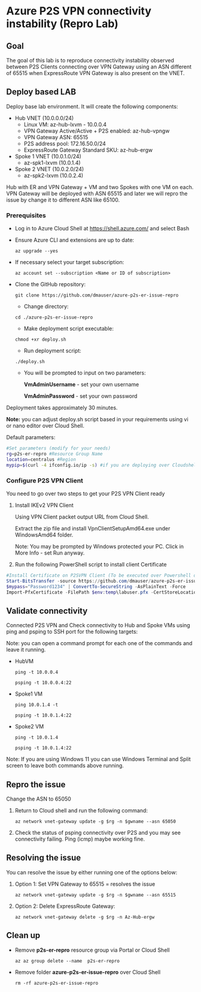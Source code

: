 # Azure P2S VPN connectivity instability (Repro Lab)

## Goal

The goal of this lab is to reproduce connectivity instability observed between P2S Clients connecting over VPN Gateway using an ASN different of 65515 when ExpressRoute VPN Gateway is also present on the VNET.

## Deploy based LAB

Deploy base lab environment. It will create the following components:

- Hub VNET (10.0.0.0/24)
    - Linux VM: az-hub-lxvm - 10.0.0.4 
    - VPN Gateway Active/Active + P2S enabled: az-hub-vpngw
    - VPN Gateway ASN: 65515
    - P2S address pool: 172.16.50.0/24
    - ExpressRoute Gateway Standard SKU: az-hub-ergw
- Spoke 1 VNET (10.0.1.0/24)
    - az-spk1-lxvm (10.0.1.4)
- Spoke 2 VNET (10.0.2.0/24)
    - az-spk2-lxvm (10.0.2.4)

 Hub with ER and VPN Gateway + VM and two Spokes with one VM on each.
VPN Gateway will be deployed with ASN 65515 and later we will repro the issue by change it to different ASN like 65100.

### Prerequisites

- Log in to Azure Cloud Shell at https://shell.azure.com/ and select Bash
- Ensure Azure CLI and extensions are up to date:
  
  `az upgrade --yes`
  
- If necessary select your target subscription:
  
  `az account set --subscription <Name or ID of subscription>`
  
- Clone the  GitHub repository:
  
  `git clone https://github.com/dmauser/azure-p2s-er-issue-repro`
  
  - Change directory:
  
  `cd ./azure-p2s-er-issue-repro`
  
  - Make deployment script executable:

  `chmod +xr deploy.sh`

  - Run deployment script:
  
  `./deploy.sh`

  - You will be prompted to input on two parameters:
  
    **VmAdminUsername** - set your own username

    **VmAdminPassword** - set your own password  

Deployment takes approximately 30 minutes.

**Note:** you can adjust deploy.sh script based in your requirements using vi or nano editor over Cloud Shell.

Default parameters:

```Bash
#Set parameters (modify for your needs)
rg=p2s-er-repro #Resource Group Name
location=centralus #Region
mypip=$(curl -4 ifconfig.io/ip -s) #if you are deploying over Cloudshell set that manually mypip=1.1.1.1
```

### Configure P2S VPN Client

You need to go over two steps to get your P2S VPN Client ready

1) Install IKEv2 VPN Client

   Using VPN Client packet output URL from Cloud Shell.

   Extract the zip file and install VpnClientSetupAmd64.exe under WindowsAmd64 folder.

   Note: You may be prompted by Windows protected your PC. Click in More Info - set Run anyway.

2) Run the following PowerShell script to install client Certificate

```powershell
#Install Certificate on P2SVPN Client (To be executed over Powershell on P2S VPN)
Start-BitsTransfer -source https://github.com/dmauser/azure-p2s-er-issue-repro/raw/main/cert/labuser.pfx -destination "$env:temp\labuser.pfx"
$mypass="Password1234" | ConvertTo-SecureString -AsPlainText -Force
Import-PfxCertificate -FilePath $env:temp\labuser.pfx -CertStoreLocation Cert:\LocalMachine\My -Password $mypass
```

## Validate connectivity

Connected P2S VPN and Check connectivity to Hub and Spoke VMs using ping and psping to SSH port for the following targets:

Note: you can open a command prompt for each one of the commands and leave it running.

-  HubVM

   `ping -t 10.0.0.4`

   `psping -t 10.0.0.4:22`

- Spoke1 VM

   `ping 10.0.1.4 -t`

   `psping -t 10.0.1.4:22`

- Spoke2 VM

   `ping -t 10.0.1.4`

   `psping -t 10.0.1.4:22`

Note: If you are using Windows 11 you can use Windows Terminal and Split screen to leave both commands above running.

## Repro the issue

Change the ASN to 65050

1) Return to Cloud shell and run the following command:

   `az network vnet-gateway update -g $rg -n $gwname --asn 65050`

2) Check the status of psping connectivity over P2S and you may see connectivity failing. Ping (icmp) maybe working fine.

## Resolving the issue

You can resolve the issue by either running one of the options below:

1) Option 1: Set VPN Gateway to 65515 = resolves the issue

   `az network vnet-gateway update -g $rg -n $gwname --asn 65515`

2) Option 2: Delete ExpressRoute Gateway:

   `az network vnet-gateway delete -g $rg -n Az-Hub-ergw`

## Clean up

- Remove **p2s-er-repro** resource group via Portal or Cloud Shell

  `az az group delete --name  p2s-er-repro`

- Remove folder **azure-p2s-er-issue-repro** over Cloud Shell

  `rm -rf azure-p2s-er-issue-repro`